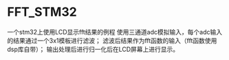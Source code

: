 # FFT_STM32
一个stm32上使用LCD显示fft结果的例程
使用三通道adc模拟输入，每个adc输入的结果通过一个3x1模板进行滤波；
滤波后结果作为fft函数的输入（fft函数使用dsp库自带）；
输出处理后进行归一化后在LCD屏幕上进行显示。
